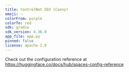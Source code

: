 ```yaml
---
title: ControlNet SD3 (Canny)
emoji: 💥
colorFrom: purple
colorTo: red
sdk: gradio
sdk_version: 4.36.0
app_file: app.py
pinned: false
license: apache-2.0
---
```


Check out the configuration reference at https://huggingface.co/docs/hub/spaces-config-reference